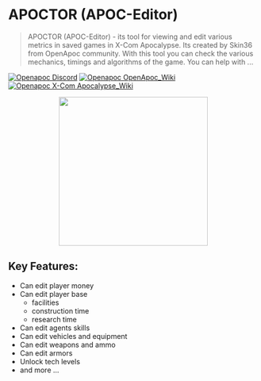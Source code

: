 # APOCTOR (APOC-Editor)

> APOCTOR (APOC-Editor) - its tool for viewing and edit various metrics in saved games in X-Com Apocalypse. Its created by Skin36 from OpenApoc community. With this tool you can check the various mechanics, timings and algorithms of the game. You can help with ...

[![Openapoc Discord](https://img.shields.io/discord/142798944970211328.svg?label=discord)](https://discord.gg/f8Rayre)
[![Openapoc OpenApoc_Wiki](https://img.shields.io/badge/OpenApoc-Wiki-blue.svg)](https://www.ufopaedia.org/index.php/OpenApoc)
[![Openapoc X-Com Apocalypse_Wiki](https://img.shields.io/badge/XCom%20Apocalypse-Wiki-orange.svg)](https://www.ufopaedia.org/index.php/Apocalypse)

<p align="center"><img width="300px" src="https://user-images.githubusercontent.com/11581207/87161299-03705880-c2cd-11ea-8fab-644c2aa8d476.png"/></p>

## Key Features:
* Can edit player money
* Can edit player base 
  * facilities
  * construction time
  * research time
* Can edit agents skills
* Can edit vehicles and equipment
* Can edit weapons and ammo
* Can edit armors
* Unlock tech levels
* and more ...
